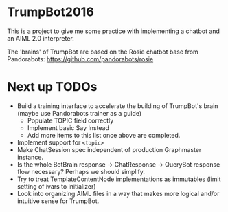 # TrumpBot2016

This is a project to give me some practice with implementing a chatbot
and an AIML 2.0 interpreter.

The 'brains' of TrumpBot are based on the Rosie chatbot base from Pandorabots: https://github.com/pandorabots/rosie

# Next up TODOs

* Build a training interface to accelerate the building of TrumpBot's brain (maybe use Pandorabots trainer as a guide)
    * Populate TOPIC field correctly
    * Implement basic Say Instead
    * Add more items to this list once above are completed.
* Implement support for `<topic>`
* Make ChatSession spec independent of production Graphmaster instance.
* Is the whole BotBrain response -> ChatResponse -> QueryBot response flow necessary? Perhaps we should simplify.
* Try to treat TemplateContentNode implementations as immutables (limit setting of ivars to initializer)
* Look into organizing AIML files in a way that makes more logical and/or intuitive sense for TrumpBot.
